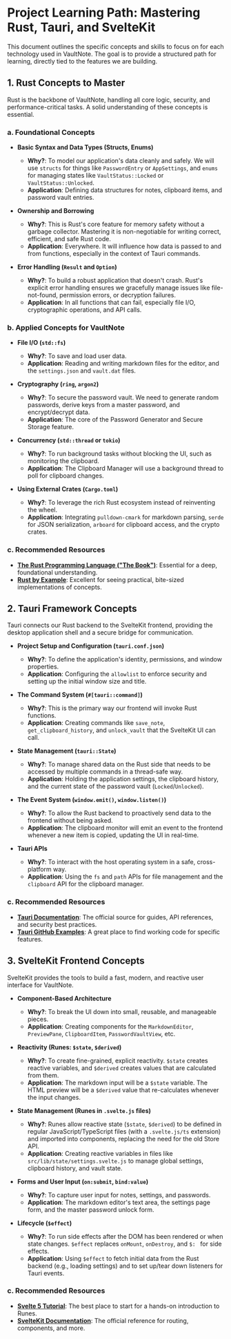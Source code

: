 # Project Learning Path: Mastering Rust, Tauri, and SvelteKit

This document outlines the specific concepts and skills to focus on for each technology used in VaultNote. The goal is to provide a structured path for learning, directly tied to the features we are building.

## 1. Rust Concepts to Master

Rust is the backbone of VaultNote, handling all core logic, security, and performance-critical tasks. A solid understanding of these concepts is essential.

### a. Foundational Concepts
- **Basic Syntax and Data Types (Structs, Enums)**
  - **Why?**: To model our application's data cleanly and safely. We will use `structs` for things like `PasswordEntry` or `AppSettings`, and `enums` for managing states like `VaultStatus::Locked` or `VaultStatus::Unlocked`.
  - **Application**: Defining data structures for notes, clipboard items, and password vault entries.

- **Ownership and Borrowing**
  - **Why?**: This is Rust's core feature for memory safety without a garbage collector. Mastering it is non-negotiable for writing correct, efficient, and safe Rust code.
  - **Application**: Everywhere. It will influence how data is passed to and from functions, especially in the context of Tauri commands.

- **Error Handling (`Result` and `Option`)**
  - **Why?**: To build a robust application that doesn't crash. Rust's explicit error handling ensures we gracefully manage issues like file-not-found, permission errors, or decryption failures.
  - **Application**: In all functions that can fail, especially file I/O, cryptographic operations, and API calls.

### b. Applied Concepts for VaultNote
- **File I/O (`std::fs`)**
  - **Why?**: To save and load user data.
  - **Application**: Reading and writing markdown files for the editor, and the `settings.json` and `vault.dat` files.

- **Cryptography (`ring`, `argon2`)**
  - **Why?**: To secure the password vault. We need to generate random passwords, derive keys from a master password, and encrypt/decrypt data.
  - **Application**: The core of the Password Generator and Secure Storage feature.

- **Concurrency (`std::thread` or `tokio`)**
  - **Why?**: To run background tasks without blocking the UI, such as monitoring the clipboard.
  - **Application**: The Clipboard Manager will use a background thread to poll for clipboard changes.

- **Using External Crates (`Cargo.toml`)**
  - **Why?**: To leverage the rich Rust ecosystem instead of reinventing the wheel.
  - **Application**: Integrating `pulldown-cmark` for markdown parsing, `serde` for JSON serialization, `arboard` for clipboard access, and the crypto crates.

### c. Recommended Resources
- **[The Rust Programming Language ("The Book")](https://doc.rust-lang.org/book/)**: Essential for a deep, foundational understanding.
- **[Rust by Example](https://doc.rust-lang.org/rust-by-example/)**: Excellent for seeing practical, bite-sized implementations of concepts.

## 2. Tauri Framework Concepts

Tauri connects our Rust backend to the SvelteKit frontend, providing the desktop application shell and a secure bridge for communication.

- **Project Setup and Configuration (`tauri.conf.json`)**
  - **Why?**: To define the application's identity, permissions, and window properties.
  - **Application**: Configuring the `allowlist` to enforce security and setting up the initial window size and title.

- **The Command System (`#[tauri::command]`)**
  - **Why?**: This is the primary way our frontend will invoke Rust functions.
  - **Application**: Creating commands like `save_note`, `get_clipboard_history`, and `unlock_vault` that the SvelteKit UI can call.

- **State Management (`tauri::State`)**
  - **Why?**: To manage shared data on the Rust side that needs to be accessed by multiple commands in a thread-safe way.
  - **Application**: Holding the application settings, the clipboard history, and the current state of the password vault (`Locked`/`Unlocked`).

- **The Event System (`window.emit()`, `window.listen()`)**
  - **Why?**: To allow the Rust backend to proactively send data to the frontend without being asked.
  - **Application**: The clipboard monitor will emit an event to the frontend whenever a new item is copied, updating the UI in real-time.

- **Tauri APIs**
  - **Why?**: To interact with the host operating system in a safe, cross-platform way.
  - **Application**: Using the `fs` and `path` APIs for file management and the `clipboard` API for the clipboard manager.

### c. Recommended Resources
- **[Tauri Documentation](https://v2.tauri.app/)**: The official source for guides, API references, and security best practices.
- **[Tauri GitHub Examples](https://github.com/tauri-apps/examples)**: A great place to find working code for specific features.

## 3. SvelteKit Frontend Concepts

SvelteKit provides the tools to build a fast, modern, and reactive user interface for VaultNote.

- **Component-Based Architecture**
  - **Why?**: To break the UI down into small, reusable, and manageable pieces.
  - **Application**: Creating components for the `MarkdownEditor`, `PreviewPane`, `ClipboardItem`, `PasswordVaultView`, etc.

- **Reactivity (Runes: `$state`, `$derived`)**
  - **Why?**: To create fine-grained, explicit reactivity. `$state` creates reactive variables, and `$derived` creates values that are calculated from them.
  - **Application**: The markdown input will be a `$state` variable. The HTML preview will be a `$derived` value that re-calculates whenever the input changes.

- **State Management (Runes in `.svelte.js` files)**
  - **Why?**: Runes allow reactive state (`$state`, `$derived`) to be defined in regular JavaScript/TypeScript files (with a `.svelte.js/ts` extension) and imported into components, replacing the need for the old Store API.
  - **Application**: Creating reactive variables in files like `src/lib/state/settings.svelte.js` to manage global settings, clipboard history, and vault state.

- **Forms and User Input (`on:submit`, `bind:value`)**
  - **Why?**: To capture user input for notes, settings, and passwords.
  - **Application**: The markdown editor's text area, the settings page form, and the master password unlock form.

- **Lifecycle (`$effect`)**
  - **Why?**: To run side effects after the DOM has been rendered or when state changes. `$effect` replaces `onMount`, `onDestroy`, and `$: ` for side effects.
  - **Application**: Using `$effect` to fetch initial data from the Rust backend (e.g., loading settings) and to set up/tear down listeners for Tauri events.

### c. Recommended Resources
- **[Svelte 5 Tutorial](https://svelte.dev/tutorial)**: The best place to start for a hands-on introduction to Runes.
- **[SvelteKit Documentation](https://kit.svelte.dev/docs)**: The official reference for routing, components, and more.